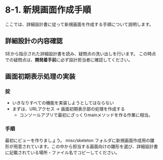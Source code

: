 # 8-1. 新規画面作成手順
ここでは、詳細設計書に従って新規画面を作成する手順について説明します。

## 詳細設計の内容確認
SEから指示された詳細設計書を読み、疑問点の洗い出しを行います。
この時点での疑問点は、**開発着手前**に必ず設計担当者に確認してください。

## 画面初期表示処理の実装
### 掟
- いきなりすべての機能を実装しようとしてはならない
- まずは、URLアクセス -> 画面初期表示部の処理を作成する
  - コンソールアプリで最初にざっくりmainメソッドを作る作業に相当。

### 手順
最初にビューを作りましょう。
misc/skeleton フォルダに新規画面作成用の雛形が用意されています。この中から担当する画面向けの雛形を選び、詳細設計書に記載されている場所・ファイル名でコピーしてください。


